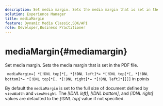 ```yaml
---
description: Set media margin. Sets the media margin that is set in the PDF file.
solution: Experience Manager
title: mediaMargin
feature: Dynamic Media Classic,SDK/API
role: Developer,Business Practitioner
---
```


# mediaMargin{#mediamargin}

Set media margin. Sets the media margin that is set in the PDF file.

 ` mediaMargin=[ *[!DNL top]*[, *[!DNL left]*= *[!DNL top]*[, *[!DNL bottom]*= *[!DNL top]*[, *[!DNL right]*= *[!DNL left]*]]]]` in points

By default the `mediaMargin` is set to the full size of document defined by `viewWidth` and `viewHeight`. The *[!DNL left]*, *[!DNL bottom]*, and *[!DNL right]* values are defaulted to the *[!DNL top]* value if not specified. 
